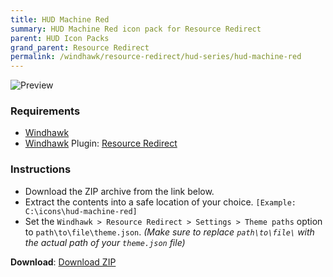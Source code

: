 ```yaml
---
title: HUD Machine Red
summary: HUD Machine Red icon pack for Resource Redirect
parent: HUD Icon Packs
grand_parent: Resource Redirect
permalink: /windhawk/resource-redirect/hud-series/hud-machine-red
---
```


![Preview][Preview]

### Requirements

- [Windhawk][Windhawk]
- [Windhawk][Windhawk] Plugin: [Resource Redirect][Resource Redirect]

### Instructions

 - Download the ZIP archive from the link below.
 - Extract the contents into a safe location of your choice. `[Example: C:\icons\hud-machine-red]`
 - Set the `Windhawk > Resource Redirect > Settings > Theme paths` option to `path\to\file\theme.json`. *(Make sure to replace `path\to\file\` with the actual path of your `theme.json` file)*

**Download**: [Download ZIP][Download ZIP]

<!-- ///////////////////////////////////////////////////////////////////////////////////////////////////////////////////////////////////////////////////// -->

[Preview]: https://gitlab.com/the-back-room/windhawk/resource-redirect/hud-machine-red/-/raw/main/Extras/Preview.bmp

[Windhawk]: https://windhawk.net/
[Resource Redirect]: https://windhawk.net/mods/icon-resource-redirect

[Download ZIP]: https://gitlab.com/the-back-room/windhawk/resource-redirect/hud-series/hud-machine-red/-/archive/main/hud-machine-red-main.zip

<!-- ///////////////////////////////////////////////////////////////////////////////////////////////////////////////////////////////////////////////////// -->
